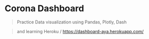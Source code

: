# Corona Dashboard

> Practice Data visualization using Pandas, Plotly, Dash

> and learning Heroku / https://dashboard-aya.herokuapp.com/

